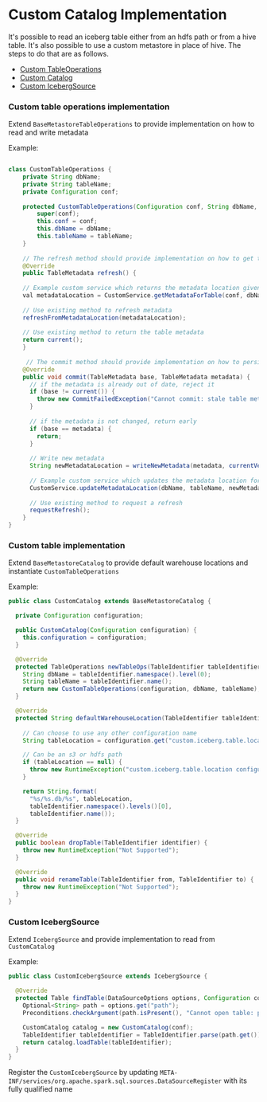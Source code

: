 # Custom Catalog Implementation

It's possible to read an iceberg table either from an hdfs path or from a hive table. It's also possible to use a custom metastore in place of hive. The steps to do that are as follows.

- [Custom TableOperations](#custom-table-operations-implementation)
- [Custom Catalog](#custom-table-implementation)
- [Custom IcebergSource](#custom-icebergsource)

### Custom table operations implementation
Extend `BaseMetastoreTableOperations` to provide implementation on how to read and write metadata

Example:
```java

class CustomTableOperations {
    private String dbName;
    private String tableName;
    private Configuration conf;
    
    protected CustomTableOperations(Configuration conf, String dbName, String tableName) {
        super(conf);
        this.conf = conf;
        this.dbName = dbName;
        this.tableName = tableName;
    }
    
    // The refresh method should provide implementation on how to get the metadata location
    @Override
    public TableMetadata refresh() {
    
    // Example custom service which returns the metadata location given a dbName and tableName
    val metadataLocation = CustomService.getMetadataForTable(conf, dbName, tableName)
    
    // Use existing method to refresh metadata  
    refreshFromMetadataLocation(metadataLocation);
    
    // Use existing method to return the table metadata
    return current();
    }
    
     // The commit method should provide implementation on how to persist the metadata location
    @Override
    public void commit(TableMetadata base, TableMetadata metadata) {
      // if the metadata is already out of date, reject it
      if (base != current()) {
        throw new CommitFailedException("Cannot commit: stale table metadata for %s.%s", dbName, tableName);
      }
      
      // if the metadata is not changed, return early
      if (base == metadata) {
        return;
      }
      
      // Write new metadata
      String newMetadataLocation = writeNewMetadata(metadata, currentVersion() + 1);
      
      // Example custom service which updates the metadata location for the given db and table
      CustomService.updateMetadataLocation(dbName, tableName, newMetadataLocation);
      
      // Use existing method to request a refresh
      requestRefresh();
    }
}

```

### Custom table implementation
Extend `BaseMetastoreCatalog` to provide default warehouse locations and instantiate `CustomTableOperations`

Example:
```java
public class CustomCatalog extends BaseMetastoreCatalog {

  private Configuration configuration;

  public CustomCatalog(Configuration configuration) {
    this.configuration = configuration;
  }

  @Override
  protected TableOperations newTableOps(TableIdentifier tableIdentifier) {
    String dbName = tableIdentifier.namespace().level(0);
    String tableName = tableIdentifier.name();
    return new CustomTableOperations(configuration, dbName, tableName);
  }

  @Override
  protected String defaultWarehouseLocation(TableIdentifier tableIdentifier) {
    
    // Can choose to use any other configuration name
    String tableLocation = configuration.get("custom.iceberg.table.location");

    // Can be an s3 or hdfs path
    if (tableLocation == null) {
      throw new RuntimeException("custom.iceberg.table.location configuration not set!");
    }

    return String.format(
      "%s/%s.db/%s", tableLocation,
      tableIdentifier.namespace().levels()[0],
      tableIdentifier.name());
  }

  @Override
  public boolean dropTable(TableIdentifier identifier) {
    throw new RuntimeException("Not Supported");
  }

  @Override
  public void renameTable(TableIdentifier from, TableIdentifier to) {
    throw new RuntimeException("Not Supported");
  }
}

```
### Custom IcebergSource
Extend `IcebergSource` and provide implementation to read from `CustomCatalog`

Example:
```java
public class CustomIcebergSource extends IcebergSource {

  @Override
  protected Table findTable(DataSourceOptions options, Configuration conf) {
    Optional<String> path = options.get("path");
    Preconditions.checkArgument(path.isPresent(), "Cannot open table: path is not set");

    CustomCatalog catalog = new CustomCatalog(conf);
    TableIdentifier tableIdentifier = TableIdentifier.parse(path.get());
    return catalog.loadTable(tableIdentifier);
  }
}

```

Register the `CustomIcebergSource` by updating  `META-INF/services/org.apache.spark.sql.sources.DataSourceRegister` with its fully qualified name